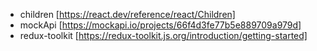 - children [https://react.dev/reference/react/Children]
- mockApi [https://mockapi.io/projects/66f4d3fe77b5e889709a979d]
- redux-toolkit [https://redux-toolkit.js.org/introduction/getting-started]